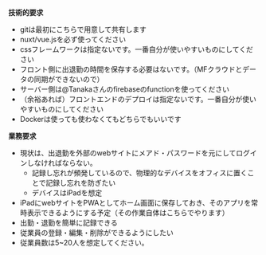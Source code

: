 **技術的要求**
- gitは最初にこちらで用意して共有します
- nuxt/vue.jsを必ず使ってください
- cssフレームワークは指定ないです。一番自分が使いやすいものにしてください
- フロント側に出退勤の時間を保存する必要はないです。（MFクラウドとデータの同期ができないので）
- サーバー側は@Tanakaさんのfirebaseのfunctionを使ってください
- （余裕あれば）フロントエンドのデプロイは指定ないです。一番自分が使いやすいものにしてください
- Dockerは使っても使わなくてもどちらでもいいです

**業務要求**
- 現状は、出退勤を外部のwebサイトにメアド・パスワードを元にしてログインしなければならない。
    - 記録し忘れが頻発しているので、物理的なデバイスをオフィスに置くことで記録し忘れを防ぎたい
    - デバイスはiPadを想定
- iPadにwebサイトをPWAとしてホーム画面に保存しておき、そのアプリを常時表示できるようにする予定（その作業自体はこちらでやります）
- 出勤・退勤を簡単に記録できる
- 従業員の登録・編集・削除ができるようにしたい
- 従業員数は5~20人を想定してください。
